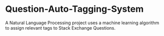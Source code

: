 # Question-Auto-Tagging-System
A Natural Language Processing project uses a machine learning algorithm to assign relevant tags to Stack Exchange Questions.
